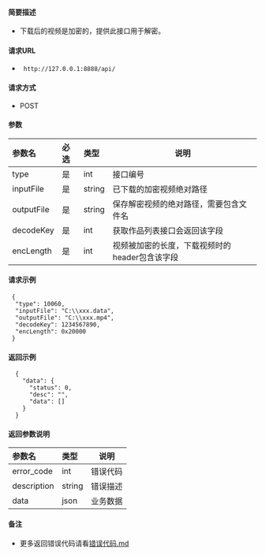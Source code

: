 
#### 简要描述

- 下载后的视频是加密的，提供此接口用于解密。

#### 请求URL
- ` http://127.0.0.1:8888/api/`
  
#### 请求方式
- POST 

#### 参数

| 参数名        | 必选 | 类型     | 说明                         |   
|:-----------|:---|:-------|----------------------------|   
| type       | 是  | int    | 接口编号                       |   
| inputFile  | 是  | string | 已下载的加密视频绝对路径               |   
| outputFile | 是  | string | 保存解密视频的绝对路径，需要包含文件名        |   
| decodeKey  | 是  | int    | 获取作品列表接口会返回该字段             |   
| encLength  | 是  | int    | 视频被加密的长度，下载视频时的header包含该字段 |   

#### 请求示例

```
 {
  "type": 10060,
  "inputFile": "C:\\xxx.data",
  "outputFile": "C:\\xxx.mp4",
  "decodeKey": 1234567890,
  "encLength": 0x20000
 } 
```

#### 返回示例 

``` 
  {
    "data": {
      "status": 0,
      "desc": "",
      "data": []
    }
  }
```

#### 返回参数说明 

| 参数名         | 类型     | 说明   |   
|:------------|:-------|------|   
| error_code  | int    | 错误代码 |   
| description | string | 错误描述 |   
| data        | json   | 业务数据 |   

#### 备注 

- 更多返回错误代码请看[错误代码.md](../错误代码.md)







